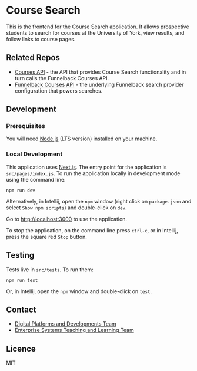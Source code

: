 # Course Search

This is the frontend for the Course Search application. It allows
prospective students to search for courses at the University of York,
view results, and follow links to course pages.

## Related Repos

- [Courses API](https://github.com/university-of-york/uoy-api-courses) - the API that provides Course Search functionality and in turn calls the Funnelback Courses API.
- [Funnelback Courses API](https://github.com/university-of-york/uoy-config-funnelback-courses) - the underlying Funnelback search provider configuration that powers searches.

## Development

### Prerequisites

You will need [Node.js](https://nodejs.org/en/download/) (LTS version) installed on your machine.

### Local Development

This application uses [Next.js](https://nextjs.org/). The entry point
for the application is `src/pages/index.js`. To run the
application locally in development mode using the command line:

```
npm run dev
```

Alternatively, in Intellij, open the `npm` window (right click
on `package.json` and select `Show npm scripts`) and double-click on
`dev`.

Go to [http://localhost:3000](http://localhost:3000)
to use the application.

To stop the application, on the command line press `ctrl-c`, or in
Intellij, press the square red `Stop` button.

## Testing

Tests live in `src/tests`. To run them:

```
npm run test
```

Or, in Intellij, open the `npm` window and double-click on `test`.

## Contact

- [Digital Platforms and Developments Team](mailto:marketing-support@york.ac.uk)
- [Enterprise Systems Teaching and Learning Team](mailto:esg-teaching-and-learning-group@york.ac.uk)

## Licence

MIT
